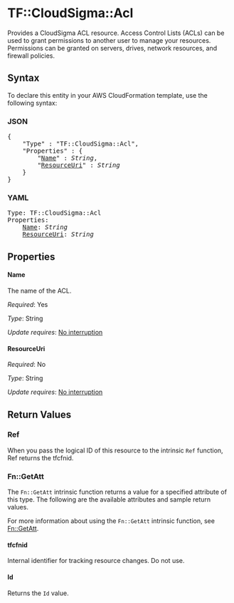 # TF::CloudSigma::Acl

Provides a CloudSigma ACL resource. Access Control Lists (ACLs) can be used to
grant permissions to another user to manage your resources. Permissions can be
granted on servers, drives, network resources, and firewall policies.

## Syntax

To declare this entity in your AWS CloudFormation template, use the following syntax:

### JSON

<pre>
{
    "Type" : "TF::CloudSigma::Acl",
    "Properties" : {
        "<a href="#name" title="Name">Name</a>" : <i>String</i>,
        "<a href="#resourceuri" title="ResourceUri">ResourceUri</a>" : <i>String</i>
    }
}
</pre>

### YAML

<pre>
Type: TF::CloudSigma::Acl
Properties:
    <a href="#name" title="Name">Name</a>: <i>String</i>
    <a href="#resourceuri" title="ResourceUri">ResourceUri</a>: <i>String</i>
</pre>

## Properties

#### Name

The name of the ACL.

_Required_: Yes

_Type_: String

_Update requires_: [No interruption](https://docs.aws.amazon.com/AWSCloudFormation/latest/UserGuide/using-cfn-updating-stacks-update-behaviors.html#update-no-interrupt)

#### ResourceUri

_Required_: No

_Type_: String

_Update requires_: [No interruption](https://docs.aws.amazon.com/AWSCloudFormation/latest/UserGuide/using-cfn-updating-stacks-update-behaviors.html#update-no-interrupt)

## Return Values

### Ref

When you pass the logical ID of this resource to the intrinsic `Ref` function, Ref returns the tfcfnid.

### Fn::GetAtt

The `Fn::GetAtt` intrinsic function returns a value for a specified attribute of this type. The following are the available attributes and sample return values.

For more information about using the `Fn::GetAtt` intrinsic function, see [Fn::GetAtt](https://docs.aws.amazon.com/AWSCloudFormation/latest/UserGuide/intrinsic-function-reference-getatt.html).

#### tfcfnid

Internal identifier for tracking resource changes. Do not use.

#### Id

Returns the <code>Id</code> value.

